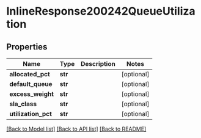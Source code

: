 # InlineResponse200242QueueUtilization

## Properties
Name | Type | Description | Notes
------------ | ------------- | ------------- | -------------
**allocated_pct** | **str** |  | [optional] 
**default_queue** | **str** |  | [optional] 
**excess_weight** | **str** |  | [optional] 
**sla_class** | **str** |  | [optional] 
**utilization_pct** | **str** |  | [optional] 

[[Back to Model list]](../README.md#documentation-for-models) [[Back to API list]](../README.md#documentation-for-api-endpoints) [[Back to README]](../README.md)

